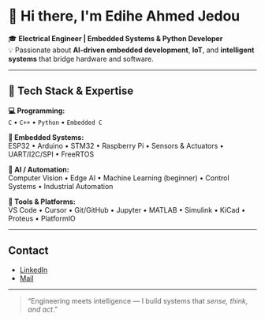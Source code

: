 # 👋 Hi there, I'm Edihe Ahmed Jedou 

🎓 **Electrical Engineer | Embedded Systems & Python Developer**  
💡 Passionate about **AI-driven embedded development**, **IoT**, and **intelligent systems** that bridge hardware and software.

---

## 🔧 Tech Stack & Expertise

**💻 Programming:**  
`C` • `C++` • `Python` • `Embedded C`  

**🔩 Embedded Systems:**  
ESP32 • Arduino • STM32 • Raspberry Pi • Sensors & Actuators • UART/I2C/SPI • FreeRTOS  

**🤖 AI / Automation:**  
Computer Vision • Edge AI • Machine Learning (beginner) • Control Systems • Industrial Automation  

**🧠 Tools & Platforms:**  
VS Code • Cursor • Git/GitHub • Jupyter • MATLAB • Simulink • KiCad • Proteus • PlatformIO  

---

## Contact
 - [LinkedIn](www.linkedin.com/in/edihe-ahmedjedou)
 - [Mail](ahmedjedouedihe@gmail.com)

---

> “Engineering meets intelligence — I build systems that *sense, think, and act*.”

